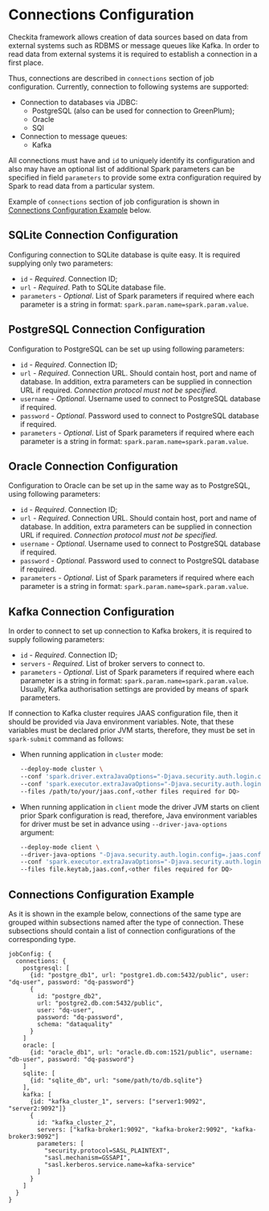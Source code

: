 # Connections Configuration

Checkita framework allows creation of data sources based on data from external systems such as RDBMS or message queues
like Kafka. In order to read data from external systems it is required to establish a connection in a first place.

Thus, connections are described in `connections` section of job configuration. Currently, connection to following
systems are supported:

* Connection to databases via JDBC:
    * PostgreSQL (also can be used for connection to GreenPlum);
    * Oracle
    * SQl
* Connection to message queues:
    * Kafka

All connections must have and `id` to uniquely identify its configuration and also may have an optional list of
additional  Spark parameters can be specified in field `parameters` to provide some extra configuration required
by Spark to read data from a particular system.

Example of `connections` section of job configuration is shown in 
[Connections Configuration Example](#connections-configuration-example) below.

## SQLite Connection Configuration

Configuring connection to SQLite database is quite easy. It is required supplying only two parameters:

* `id` - *Required*. Connection ID;
* `url` - *Required*. Path to SQLite database file.
* `parameters` - *Optional*. List of Spark parameters if required where each parameter is a string in format:
  `spark.param.name=spark.param.value`.

## PostgreSQL Connection Configuration

Configuration to PostgreSQL can be set up using following parameters:

* `id` - *Required*. Connection ID;
* `url` - *Required*. Connection URL. Should contain host, port and name of database.
  In addition, extra parameters can be supplied in connection URL if required.
  *Connection protocol must not be specified.*
* `username` - *Optional*. Username used to connect to PostgreSQL database if required.
* `password` - *Optional*. Password used to connect to PostgreSQL database if required.
* `parameters` - *Optional*. List of Spark parameters if required where each parameter is a string in format:
  `spark.param.name=spark.param.value`.

## Oracle Connection Configuration

Configuration to Oracle can be set up in the same way as to PostgreSQL, using following parameters:

* `id` - *Required*. Connection ID;
* `url` - *Required*. Connection URL. Should contain host, port and name of database.
  In addition, extra parameters can be supplied in connection URL if required.
  *Connection protocol must not be specified.*
* `username` - *Optional*. Username used to connect to PostgreSQL database if required.
* `password` - *Optional*. Password used to connect to PostgreSQL database if required.
* `parameters` - *Optional*. List of Spark parameters if required where each parameter is a string in format:
  `spark.param.name=spark.param.value`.

## Kafka Connection Configuration

In order to connect to set up connection to Kafka brokers, it is required to supply following parameters:

* `id` - *Required*. Connection ID;
* `servers` - *Required*. List of broker servers to connect to.
* `parameters` - *Optional*. List of Spark parameters if required where each parameter is a string in format:
  `spark.param.name=spark.param.value`. Usually, Kafka authorisation settings are provided by means of spark parameters.

If connection to Kafka cluster requires JAAS configuration file, then it should be provided via Java environment
variables. Note, that these variables must be declared prior JVM starts, therefore, they must be set in `spark-submit` 
command as follows:

* When running application in `cluster` mode:
  ```bash
  --deploy-mode cluster \
  --conf 'spark.driver.extraJavaOptions="-Djava.security.auth.login.config=./jaas.conf"' \
  --conf 'spark.executor.extraJavaOptions="-Djava.security.auth.login.config=./jaas.conf"' \
  --files /path/to/your/jaas.conf,<other files required for DQ>
  ```
* When running application in `client` mode the driver JVM starts on client prior Spark configuration is read,
  therefore, Java environment variables for driver must be set in advance using `--driver-java-options` argument:
  ```bash
  --deploy-mode client \
  --driver-java-options "-Djava.security.auth.login.config=.jaas.conf" \
  --conf 'spark.executor.extraJavaOptions="-Djava.security.auth.login.config=./jaas.conf"' \
  --files file.keytab,jaas.conf,<other files required for DQ>
  ```

## Connections Configuration Example

As it is shown in the example below, connections of the same type are grouped within subsections named after the type
of connection. These subsections should contain a list of connection configurations of the corresponding type.

```hocon
jobConfig: {
  connections: {
    postgresql: [
      {id: "postgre_db1", url: "postgre1.db.com:5432/public", user: "dq-user", password: "dq-password"}
      {
        id: "postgre_db2",
        url: "postgre2.db.com:5432/public",
        user: "dq-user",
        password: "dq-password",
        schema: "dataquality"
      }
    ]
    oracle: [
      {id: "oracle_db1", url: "oracle.db.com:1521/public", username: "db-user", password: "dq-password"}
    ]
    sqlite: [
      {id: "sqlite_db", url: "some/path/to/db.sqlite"}
    ],
    kafka: [
      {id: "kafka_cluster_1", servers: ["server1:9092", "server2:9092"]}
      {
        id: "kafka_cluster_2",
        servers: ["kafka-broker1:9092", "kafka-broker2:9092", "kafka-broker3:9092"]
        parameters: [
          "security.protocol=SASL_PLAINTEXT",
          "sasl.mechanism=GSSAPI",
          "sasl.kerberos.service.name=kafka-service"
        ]
      }
    ]
  }
}
```